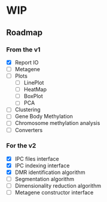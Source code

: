 # WIP

## Roadmap

### From the v1

* [x] Report IO
* [ ] Metagene
* [ ] Plots
  * [ ] LinePlot
  * [ ] HeatMap
  * [ ] BoxPlot
  * [ ] PCA
* [ ] Clustering
* [ ] Gene Body Methylation
* [ ] Chromosome methylation analysis
* [ ] Converters

### For the v2

* [x] IPC files interface
* [x] IPC indexing interface
* [x] DMR identification algorithm
* [ ] Segmentation algorithm
* [ ] Dimensionality reduction algorithm
* [ ] Metagene constructor interface
